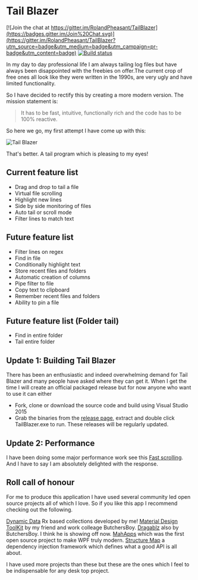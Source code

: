 # Tail Blazer

[![Join the chat at https://gitter.im/RolandPheasant/TailBlazer](https://badges.gitter.im/Join%20Chat.svg)](https://gitter.im/RolandPheasant/TailBlazer?utm_source=badge&utm_medium=badge&utm_campaign=pr-badge&utm_content=badge) [![Build status](https://ci.appveyor.com/api/projects/status/yot4rioy393j52eg?svg=true)](https://ci.appveyor.com/project/RolandPheasant/tailblazer)


In my day to day professional life I am always tailing log files but have always been disappointed with the freebies on offer.The current crop of free ones all look like they were written in the 1990s, are very ugly and have limited functionality.

So I have decided to rectify this by creating a more modern version.  The mission statement is:  

>It has to be fast, intuitive, functionally rich and the code has to be 100% reactive.

So here we go, my first attempt I have come up with this:  

![Tail Blazer](https://github.com/RolandPheasant/TailBlazer/blob/master/Images/Tailing.gif)

That's better. A tail program which is pleasing to my eyes!

## Current feature list

 - Drag and drop to tail a file
 - Virtual file scrolling
 - Highlight new lines
 - Side by side monitoring of files
 - Auto tail or scroll mode
 - Filter lines to match text

## Future feature list

 - Filter lines on regex
 - Find in file
 - Conditionally highlight text
 - Store recent files and folders
 - Automatic creation of columns
 - Pipe filter to file
 - Copy text to clipboard
 - Remember recent files and folders
 - Ability to pin a file

## Future feature list (Folder tail)

 - Find in entire folder
 - Tail entire folder

## Update 1: Building Tail Blazer

There has been an enthusiastic and indeed overwhelming demand for Tail Blazer and many people have asked where they can get it.  When I get the time I will create an official packaged release but for now anyone who want to use it can either

 - Fork, clone or download the source code and build using Visual Studio 2015
 - Grab the binaries from the [release page](https://github.com/RolandPheasant/TailBlazer/releases), extract and double click TailBlazer.exe to run. These releases will be regularly updated.

## Update 2: Performance

I have been doing some major performance work see this  [Fast scrolling](https://github.com/RolandPheasant/TailBlazer/blob/master/Documents/Fast%20Scrolling.md). And I have to say I am absolutely delighted with the response.


## Roll call of honour

For me to produce this application I have used several community led open source projects all of which I love. So if you like this app I recommend checking out the following.

[Dynamic Data](https://gitter.im/RolandPheasant/DynamicData) Rx based collections developed by me!
[Material Design ToolKit](https://github.com/ButchersBoy/MaterialDesignInXamlToolkit) by my friend and work colleage ButchersBoy.
[Dragablz](https://github.com/ButchersBoy/Dragablz)  also by ButchersBoy. I think he is showing off now.
[MahApps](https://github.com/MahApps/MahApps.Metro) which was the first open source project to make WPF truly modern.
[Structure Map](https://github.com/structuremap/structuremap) a dependency injection framework which defines what a good API is all about.

I have used more projects than these but these are the ones which I feel to be indispensable for any desk top project.
